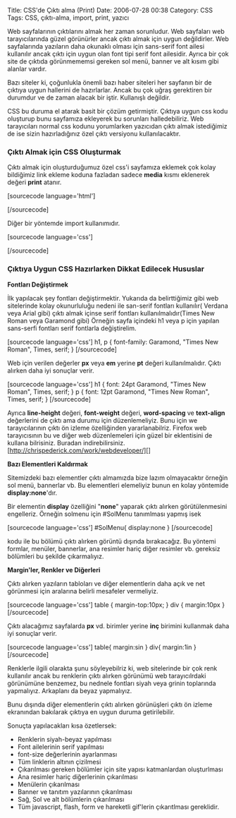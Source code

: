 Title: CSS&#039;de Çıktı alma (Print) 
Date: 2006-07-28 00:38
Category: CSS
Tags: CSS, çıktı-alma, import, print, yazıcı

Web sayfalarının çıktılarını almak her zaman sorunludur. Web sayfaları
web tarayıcılarında güzel görünürler ancak çıktı almak için uygun
değildirler. Web sayfalarında yazıların daha okunaklı olması için
sans-serif font ailesi kullanılır ancak çıktı için uygun olan font tipi
serif font ailesidir. Ayrıca bir çok site de çıktıda görünmememsi
gereken sol menü, banner ve alt kısım gibi alanlar vardır.

Bazı siteler ki, çoğunlukla önemli bazı haber siteleri her sayfanın bir
de çıktıya uygun hallerini de hazırlarlar. Ancak bu çok uğraş gerektiren
bir durumdur ve de zaman alacak bir iştir. Kullanışlı değildir.

CSS bu duruma el atarak basit bir çözüm getirmiştir.<!--more--> Çıktıya
uygun css kodu oluşturup bunu sayfamıza ekleyerek bu sorunları
halledebiliriz. Web tarayıcıları normal css kodunu yorumlarken yazıcıdan
çıktı almak istediğimiz de ise sizin hazırladığınız özel çıktı versiyonu
kullanılacaktır.

### Çıktı Almak için CSS Oluşturmak

Çıktı almak için oluşturduğumuz özel css'i sayfamıza eklemek çok kolay
bildiğimiz link ekleme koduna fazladan sadece **media** kısmı eklenerek
değeri **print** atanır.

[sourcecode language='html']
<link rel="stylesheet" type="text/css" href="ciktistil.css" media="print">
[/sourcecode]

Diğer bir yöntemde import kullanımıdır.

[sourcecode language='css']

<style type="text/css"> 
    @import url("webicin.css") screen; 
    @import url("ciktial.css") print; 
</style>
[/sourcecode]

### Çıktıya Uygun CSS Hazırlarken Dikkat Edilecek Hususlar

**Fontları Değiştirmek**

İlk yapılacak şey fontları değiştirmektir. Yukarıda da belirttiğimiz
gibi web sitelerinde kolay okunurluluğu nedeni ile san-serif fontları
kullanılır( Verdana veya Arial gibi) çıktı almak içinse serif fontları
kullanılmalıdır(Times New Roman veya Garamond gibi) Örneğin sayfa
içindeki h1 veya p için yapılan sans-serfi fontları serif fontlarla
değiştirelim.

[sourcecode language='css'] h1, p { font-family: Garamond, "Times New
Roman", Times, serif; } [/sourcecode]

Web için verilen değerler **px** veya **em** yerine **pt** değeri
kullanılmalıdır. Çıktı alırken daha iyi sonuçlar verir.

[sourcecode language='css'] h1 { font: 24pt Garamond, "Times New Roman",
Times, serif; } p { font: 12pt Garamond, "Times New Roman", Times,
serif; } [/sourcecode]

Ayrıca **line-height** değeri, **font-weight** değeri, **word-spacing**
ve **text-align** değerlerini de çıktı ama durumu için düzenlemeliyiz.
Bunu için we tarayıcılarının çıktı ön izleme özelliğinden
yararlanabilriz. Firefox web tarayıcısının bu ve diğer web düzenlemeleri
için güzel bir eklentisini de kullana bilrisiniz. Buradan
indirebilirsiniz. [http://chrispederick.com/work/webdeveloper/][]

**Bazı Elementleri Kaldırmak**

Sitemizdeki bazı elementler çıktı almamızda bize lazım olmayacaktır
örneğin sol menü, bannerlar vb. Bu elementleri elemeliyiz bunun en kolay
yöntemide **display:none**'dır.

Bir elementin **display** özelliğini "**none**" yaparak çıktı alırken
görütülenmesini engelleriz. Örneğin solmenu için \#SolMenu tanımlması
yapmış isek

[sourcecode language='css'] \#SolMenu{ display:none } [/sourcecode]

kodu ile bu bölümü çıktı alırken görüntü dışında bırakacağız. Bu yöntemi
formlar, menüler, bannerlar, ana resimler hariç diğer resimler vb.
gereksiz bölümleri bu şekilde çıkarmalıyız.

**Margin'ler, Renkler ve Diğerleri**

Çıktı alırken yazıların tabloları ve diğer elementlerin daha açık ve net
görünmesi için aralarına belirli mesafeler vermeliyiz.

[sourcecode language='css'] table { margin-top:10px; } div { margin:10px
} [/sourcecode]

Çıktı alacağımız sayfalarda **px** vd. birimler yerine **inç** birimini
kullanmak daha iyi sonuçlar verir.

[sourcecode language='css'] table{ margin:sin } div{ margin:1in }
[/sourcecode]

Renklerle ilgili olarakta şunu söyleyebilriz ki, web sitelerinde bir çok
renk kullanılır ancak bu renklerin çıktı alırken görünümü web
tarayıcılrdaki görünümüne benzemez, bu nednele fontları siyah veya
grinin toplarında yapmalıyız. Arkaplanı da beyaz yapmalıyız.

Bunu dışında diğer elementlerin çıktı alırken görünüşleri çıktı ön
izleme ekranından bakılarak çıktıya en uygun duruma getirilebilir.

Sonuçta yapılacakları kısa özetlersek:

-   Renklerin siyah-beyaz yapılması
-   Font ailelerinin serif yapılması
-   font-size değerlerinin ayarlanması
-   Tüm linklerin altının çizilmesi
-   Çıkarılması gereken bölümler için site yapısı katmanlardan
    oluşturlması
-   Ana resimler hariç diğerlerinin çıkarılması
-   Menülerin çıkarılması
-   Banner ve tanıtım yazılarının çıkarılması
-   Sağ, Sol ve alt bölümlerin çıkarılması
-   Tüm javascript, flash, form ve hareketli gif'lerin çıkarıtlması
    gereklidir.

</p>

  [http://chrispederick.com/work/webdeveloper/]: http://chrispederick.com/work/webdeveloper/
